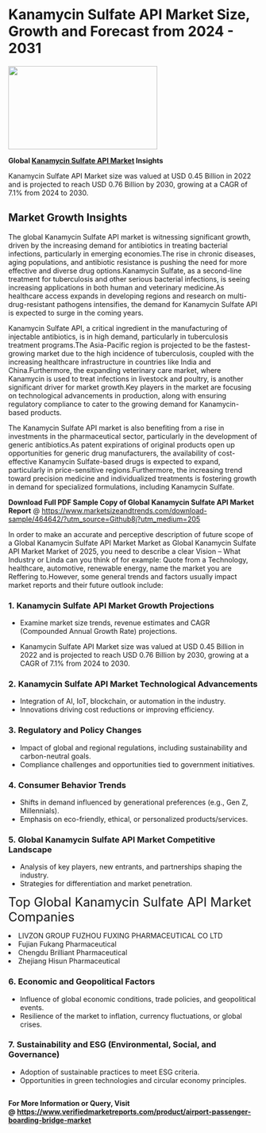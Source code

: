 <H1>Kanamycin Sulfate API Market Size, Growth and Forecast from 2024 - 2031</H1><img class="aligncenter size-medium wp-image-584254" src="https://thirdeyenews.in/wp-content/uploads/2024/09/Global-Market-Research-300x168.jpeg" alt="" width="300" height="168" /><p><strong>Global&nbsp;<a href="https://www.marketsizeandtrends.com/download-sample/464642/?utm_source=Github8j?utm_medium=205">Kanamycin Sulfate API Market</a> Insights</strong></p><p>Kanamycin Sulfate API Market size was valued at USD 0.45 Billion in 2022 and is projected to reach USD 0.76 Billion by 2030, growing at a CAGR of 7.1% from 2024 to 2030.</p><p><h2>Market Growth Insights</h2> <p>The global Kanamycin Sulfate API market is witnessing significant growth, driven by the increasing demand for antibiotics in treating bacterial infections, particularly in emerging economies.The rise in chronic diseases, aging populations, and antibiotic resistance is pushing the need for more effective and diverse drug options.Kanamycin Sulfate, as a second-line treatment for tuberculosis and other serious bacterial infections, is seeing increasing applications in both human and veterinary medicine.As healthcare access expands in developing regions and research on multi-drug-resistant pathogens intensifies, the demand for Kanamycin Sulfate API is expected to surge in the coming years.</p> <p>Kanamycin Sulfate API, a critical ingredient in the manufacturing of injectable antibiotics, is in high demand, particularly in tuberculosis treatment programs.The Asia-Pacific region is projected to be the fastest-growing market due to the high incidence of tuberculosis, coupled with the increasing healthcare infrastructure in countries like India and China.Furthermore, the expanding veterinary care market, where Kanamycin is used to treat infections in livestock and poultry, is another significant driver for market growth.Key players in the market are focusing on technological advancements in production, along with ensuring regulatory compliance to cater to the growing demand for Kanamycin-based products.</p> <p>The Kanamycin Sulfate API market is also benefiting from a rise in investments in the pharmaceutical sector, particularly in the development of generic antibiotics.As patent expirations of original products open up opportunities for generic drug manufacturers, the availability of cost-effective Kanamycin Sulfate-based drugs is expected to expand, particularly in price-sensitive regions.Furthermore, the increasing trend toward precision medicine and individualized treatments is fostering growth in demand for specialized formulations, including Kanamycin Sulfate.</p> <p><span class=""><strong>Download Full PDF Sample Copy of Global Kanamycin Sulfate API Market Report</strong> @ <a href="https://www.marketsizeandtrends.com/download-sample/464642/?utm_source=Github8j?utm_medium=205" target="_blank">https://www.marketsizeandtrends.com/download-sample/464642/?utm_source=Github8j?utm_medium=205</a></span></p><p>In order to make an accurate and perceptive description of future scope of a Global&nbsp;Kanamycin Sulfate API Market Market as Global&nbsp;Kanamycin Sulfate API Market Market of 2025, you need to describe a clear Vision &ndash; What Industry or Linda can you think of for example: Quote from a Technology, healthcare, automotive, renewable energy, name the market you are Reffering to.However, some general trends and factors usually impact market reports and their future outlook include:</p><h3>1.&nbsp;<strong>Kanamycin Sulfate API Market Growth Projections</strong></h3><ul><li>Examine market size trends, revenue estimates and CAGR (Compounded Annual Growth Rate) projections.</li><li><p>Kanamycin Sulfate API Market size was valued at USD 0.45 Billion in 2022 and is projected to reach USD 0.76 Billion by 2030, growing at a CAGR of 7.1% from 2024 to 2030.</p></li></ul><h3>2.&nbsp;<strong>Kanamycin Sulfate API Market Technological Advancements</strong></h3><ul><li>Integration of AI, IoT, blockchain, or automation in the industry.</li><li>Innovations driving cost reductions or improving efficiency.</li></ul><h3>3.&nbsp;<strong>Regulatory and Policy Changes</strong></h3><ul><li>Impact of global and regional regulations, including sustainability and carbon-neutral goals.</li><li>Compliance challenges and opportunities tied to government initiatives.</li></ul><h3>4.&nbsp;<strong>Consumer Behavior Trends</strong></h3><ul><li>Shifts in demand influenced by generational preferences (e.g., Gen Z, Millennials).</li><li>Emphasis on eco-friendly, ethical, or personalized products/services.</li></ul><h3>5.&nbsp;<strong>Global Kanamycin Sulfate API Market Competitive Landscape</strong></h3><ul><li>Analysis of key players, new entrants, and partnerships shaping the industry.</li><li>Strategies for differentiation and market penetration.</li></ul><p data-pm-slice="1 1 []"><span style="color: inherit; font-family: inherit; font-size: 25px;">Top Global Kanamycin Sulfate API Market Companies</span></p><div class="" data-test-id=""><p><li>LIVZON GROUP FUZHOU FUXING PHARMACEUTICAL CO LTD</li><li> Fujian Fukang Pharmaceutical</li><li> Chengdu Brilliant Pharmaceutical</li><li> Zhejiang Hisun Pharmaceutical</li></p></div><h3>6.&nbsp;<strong>Economic and Geopolitical Factors</strong></h3><ul><li>Influence of global economic conditions, trade policies, and geopolitical events.</li><li>Resilience of the market to inflation, currency fluctuations, or global crises.</li></ul><h3>7.&nbsp;<strong>Sustainability and ESG (Environmental, Social, and Governance)</strong></h3><ul><li>Adoption of sustainable practices to meet ESG criteria.</li><li>Opportunities in green technologies and circular economy principles.</li></ul><h2><strong style="font-size: 14px;">For More Information or Query, Visit @&nbsp;</strong><a style="background-color: #ffffff; font-size: 14px;" href="https://www.marketsizeandtrends.com/report/kanamycin-sulfate-api-market/" target="_blank">https://www.verifiedmarketreports.com/product/airport-passenger-boarding-bridge-market</a></h2>